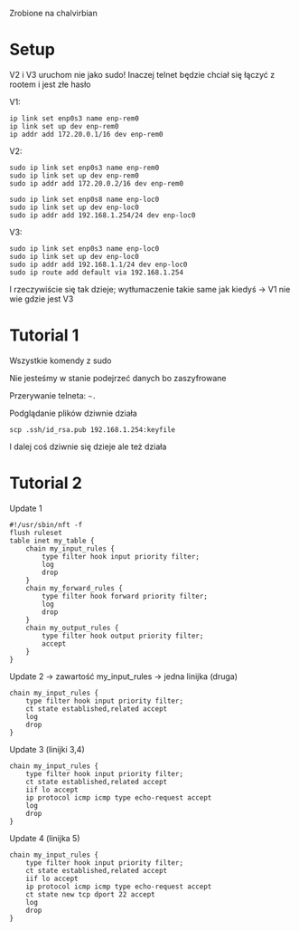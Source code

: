 Zrobione na chalvirbian

# Setup

V2 i V3 uruchom nie jako sudo! Inaczej telnet będzie chciał się łączyć z rootem i jest złe hasło

V1:
```
ip link set enp0s3 name enp-rem0
ip link set up dev enp-rem0
ip addr add 172.20.0.1/16 dev enp-rem0
```

V2:
```
sudo ip link set enp0s3 name enp-rem0
sudo ip link set up dev enp-rem0
sudo ip addr add 172.20.0.2/16 dev enp-rem0

sudo ip link set enp0s8 name enp-loc0
sudo ip link set up dev enp-loc0
sudo ip addr add 192.168.1.254/24 dev enp-loc0
```

V3:
```
sudo ip link set enp0s3 name enp-loc0
sudo ip link set up dev enp-loc0
sudo ip addr add 192.168.1.1/24 dev enp-loc0
sudo ip route add default via 192.168.1.254
```

I rzeczywiście się tak dzieje; wytłumaczenie takie same jak kiedyś -> V1 nie wie gdzie jest V3

# Tutorial 1

Wszystkie komendy z sudo

Nie jesteśmy w stanie podejrzeć danych bo zaszyfrowane

Przerywanie telneta: `~.`

Podglądanie plików dziwnie działa

`scp .ssh/id_rsa.pub 192.168.1.254:keyfile`

I dalej coś dziwnie się dzieje ale też działa

# Tutorial 2

Update 1
```
#!/usr/sbin/nft -f
flush ruleset
table inet my_table {
    chain my_input_rules {
        type filter hook input priority filter;
        log
        drop
    }
    chain my_forward_rules {
        type filter hook forward priority filter;
        log
        drop
    }
    chain my_output_rules {
        type filter hook output priority filter;
        accept
    }
}
```
Update 2 -> zawartość my_input_rules -> jedna linijka (druga)

```
chain my_input_rules {
    type filter hook input priority filter;
    ct state established,related accept
    log
    drop
}
```
Update 3 (linijki 3,4)

```
chain my_input_rules {
    type filter hook input priority filter;
    ct state established,related accept
    iif lo accept
    ip protocol icmp icmp type echo-request accept
    log
    drop
}
```
Update 4 (linijka 5)

```
chain my_input_rules {
    type filter hook input priority filter;
    ct state established,related accept
    iif lo accept
    ip protocol icmp icmp type echo-request accept
    ct state new tcp dport 22 accept
    log
    drop
}
```
